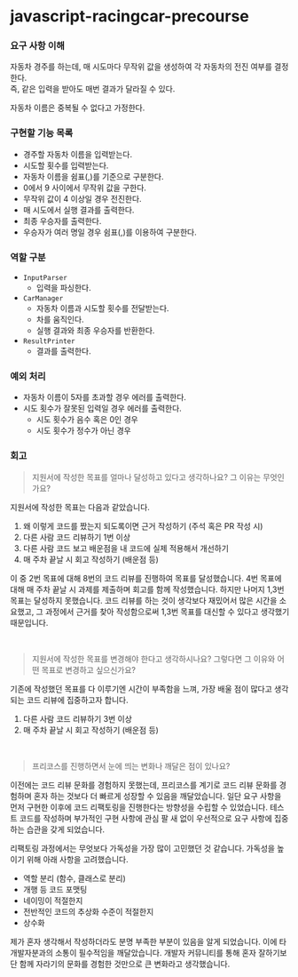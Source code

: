 # javascript-racingcar-precourse

### 요구 사항 이해

<!--
- 주어진 횟수 동안 n대의 자동차는 전진 또는 멈출 수 있다.
- 각 자동차에 이름을 부여할 수 있다. 전진하는 자동차를 출력할 때 자동차 이름을 같이 출력한다.
- 자동차 이름은 쉼표(,)를 기준으로 구분하며 이름은 5자 이하만 가능하다.
- 사용자는 몇 번의 이동을 할 것인지를 입력할 수 있어야 한다.
- 전진하는 조건은 0에서 9 사이에서 무작위 값을 구한 후 무작위 값이 4 이상일 경우이다.
- 자동차 경주 게임을 완료한 후 누가 우승했는지를 알려준다. 우승자는 한 명 이상일 수 있다.
- 우승자가 여러 명일 경우 쉼표(,)를 이용하여 구분한다.
- 사용자가 잘못된 값을 입력할 경우 "[ERROR]"로 시작하는 메시지와 함께 Error를 발생시킨 후 애플리케이션은 종료되어야 한다.
-->

자동차 경주를 하는데, 매 시도마다 무작위 값을 생성하여 각 자동차의 전진 여부를 결정한다.  
즉, 같은 입력을 받아도 매번 결과가 달라질 수 있다.

자동차 이름은 중복될 수 없다고 가정한다.

### 구현할 기능 목록

- 경주할 자동차 이름을 입력받는다.
- 시도할 횟수를 입력받는다.
- 자동차 이름을 쉼표(,)를 기준으로 구분한다.
- 0에서 9 사이에서 무작위 값을 구한다.
- 무작위 값이 4 이상일 경우 전진한다.
- 매 시도에서 실행 결과를 출력한다.
- 최종 우승자를 출력한다.
- 우승자가 여러 명일 경우 쉼표(,)를 이용하여 구분한다.

### 역할 구분

- `InputParser`
  - 입력을 파싱한다.
- `CarManager`
  - 자동차 이름과 시도할 횟수를 전달받는다.
  - 차를 움직인다.
  - 실행 결과와 최종 우승자를 반환한다.
- `ResultPrinter`
  - 결과를 출력한다.

### 예외 처리

- 자동차 이름이 5자를 초과할 경우 에러를 출력한다.
- 시도 횟수가 잘못된 입력일 경우 에러를 출력한다.
  - 시도 횟수가 음수 혹은 0인 경우
  - 시도 횟수가 정수가 아닌 경우

### 회고

> 지원서에 작성한 목표를 얼마나 달성하고 있다고 생각하나요? 그 이유는 무엇인가요?

지원서에 작성한 목표는 다음과 같았습니다.  
1. 왜 이렇게 코드를 짰는지 되도록이면 근거 작성하기 (주석 혹은 PR 작성 시)
2. 다른 사람 코드 리뷰하기 1번 이상
3. 다른 사람 코드 보고 배운점을 내 코드에 실제 적용해서 개선하기
4. 매 주차 끝날 시 회고 작성하기 (배운점 등)

이 중 2번 목표에 대해 8번의 코드 리뷰를 진행하여 목표를 달성했습니다. 4번 목표에 대해 매 주차 끝날 시 과제를 제출하며 회고를 함께 작성했습니다. 하지만 나머지 1,3번 목표는 달성하지 못했습니다. 코드 리뷰를 하는 것이 생각보다 재밌어서 많은 시간을 소요했고, 그 과정에서 근거를 찾아 작성함으로써 1,3번 목표를 대신할 수 있다고 생각했기 때문입니다.

<br>

> 지원서에 작성한 목표를 변경해야 한다고 생각하시나요? 그렇다면 그 이유와 어떤 목표로 변경하고 싶으신가요?

기존에 작성했던 목표를 다 이루기엔 시간이 부족함을 느껴, 가장 배울 점이 많다고 생각되는 코드 리뷰에 집중하고자 합니다.  
1. 다른 사람 코드 리뷰하기 3번 이상
2. 매 주차 끝날 시 회고 작성하기 (배운점 등)

<br>

> 프리코스를 진행하면서 눈에 띄는 변화나 깨달은 점이 있나요?

이전에는 코드 리뷰 문화를 경험하지 못했는데, 프리코스를 계기로 코드 리뷰 문화를 경험하며 혼자 하는 것보다 더 빠르게 성장할 수 있음을 깨달았습니다. 일단 요구 사항을 먼저 구현한 이후에 코드 리팩토링을 진행한다는 방향성을 수립할 수 있었습니다. 테스트 코드를 작성하며 부가적인 구현 사항에 관심 팔 새 없이 우선적으로 요구 사항에 집중하는 습관을 갖게 되었습니다.

리팩토링 과정에서는 무엇보다 가독성을 가장 많이 고민했던 것 같습니다. 가독성을 높이기 위해 아래 사항을 고려했습니다.
- 역할 분리 (함수, 클래스로 분리)
- 개행 등 코드 포맷팅
- 네이밍이 적절한지
- 전반적인 코드의 추상화 수준이 적절한지
- 상수화

제가 혼자 생각해서 작성하더라도 분명 부족한 부분이 있음을 알게 되었습니다. 이에 타 개발자분과의 소통이 필수적임을 깨달았습니다. 개발자 커뮤니티를 통해 혼자 잘하기보단 함께 자라기의 문화를 경험한 것만으로 큰 변화라고 생각했습니다.

